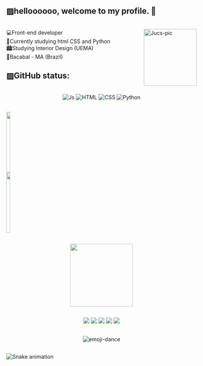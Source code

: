 ## ▨helloooooo, welcome to my profile. 🎈

<div><br>
  <img align="right" alt="Jucs-pic" height="150" src="https://c.tenor.com/7zKZuIk31GEAAAAC/bird-dance.gif" width="140" height="150">
</div>

  <div>
    💻Front-end developer<br/>
    📖Currently studying html CSS and Python<br/>
    🏙️Studying Interior Design (UEMA)<br/>
    🌚Bacabal - MA (Brazil) <br/> 
  </div>

## ▨GitHub status:

<div style="display: inline_block" align="center"><br>
  <img align="center" alt="Js" src="https://img.shields.io/badge/JavaScript-F7DF1E?style=for-the-badge&logo=javascript&logoColor=black">
  <img align="center" alt="HTML" src="https://img.shields.io/badge/HTML5-E34F26?style=for-the-badge&logo=html5&logoColor=white">
  <img align="center" alt="CSS" src="https://img.shields.io/badge/CSS3-1572B6?style=for-the-badge&logo=css3&logoColor=white">
  <img align="center" alt="Python" src="https://img.shields.io/badge/Python-14354C?style=for-the-badge&logo=python&logoColor=white"/>
 </div>
 
 ##
 
 <div style="display: flex">
  <a href="https://github.com/Gsantos-f">
  <img height="160em" width="48%" src="https://github-readme-stats.vercel.app/api?username=Gsantos-f&show_icons=true&theme=react&include_all_commits=true&count_private=true"/>
  <img height="160em"  width="48%" src="https://github-readme-stats.vercel.app/api/top-langs/?username=gsantos-f&layout=compact&theme=react"/>
</div>
  
 ##
  
<div align="center">
 <img src="https://github-readme-streak-stats.herokuapp.com/?user=gsantos-f&theme=react&count_private=true&show_icons=true&title_color=6e40c9&icon_color=6e40c9&line_height=10" height ="166"/>
</div>
  
 ##
  
<div style="display: inline_block" align="center"> 
  <a href="https://instagram.com/Gsantos_f" target="_blank"><img src="https://img.shields.io/badge/-Instagram-%23E4405F?style=for-the-badge&logo=instagram&logoColor=white" target="_blank"></a>
  <a href = "mailto:gsantos.4dev@gmail.com" target="_blank"><img src="https://img.shields.io/badge/-Gmail-e83838?style=for-the-badge&logo=gmail&logoColor=white" target="_blank"></a>
  <a href="https://www.linkedin.com/in/gabriel-dos-santos-662042234/" target="_blank"><img src="https://img.shields.io/badge/-LinkedIn-%230077B5?style=for-the-badge&logo=linkedin&logoColor=white" target="_blank"></a> 
  <a href="https://steamcommunity.com/id/Nexus244/" target"_blank"><img src="https://img.shields.io/badge/Steam-000000?style=for-the-badge&logo=steam&logoColor=white"><a/>
  <a href="https://github.com/Gsantos-f"><img src="https://img.shields.io/badge/GitHub-100000?style=for-the-badge&logo=github&logoColor=white&rel=noopener"></a>
</div>

  ##
    
<p align="center">
<img src="https://user-images.githubusercontent.com/92805039/157175887-86e6dd4e-5855-4796-88bd-798930336fe0.gif"  alt="emoji-dance" />
</p>   

  ##
 
  ![Snake animation](https://github.com/Gsantos-f/Gsantos-f/blob/output/github-contribution-grid-snake.svg)

</div>
